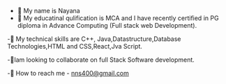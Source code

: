 - 👋 My name is Nayana
- 👀 My educatinal qulification is MCA  and
  I have recently certified in PG diploma in Advance Computing (Full stack web Development).

-🌱 My technical skills are C++, Java,Datastructure,Database Technologies,HTML and CSS,React,Jva Script.

-💞Iam looking to collaborate on full Stack Software development.

-🌱 How to reach me - nns400@gmail.com

<!---
nayana400/nayana400 is a ✨ special ✨ repository because its `README.md` (this file) appears on your GitHub profile.
You can click the Preview link to take a look at your changes.
--->
